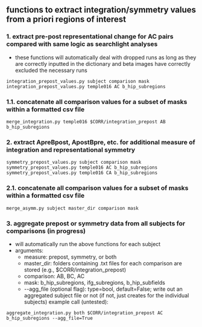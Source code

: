 ## functions to extract integration/symmetry values from a priori regions of interest

### 1. extract pre-post representational change for AC pairs compared with same logic as searchlight analyses
* these functions will automatically deal with dropped runs as long as they are correctly inputted in the dictionary and beta images have correctly excluded the necessary runs
```
integration_prepost_values.py subject comparison mask
integration_prepost_values.py temple016 AC b_hip_subregions
```
### 1.1. concatenate all comparison values for a subset of masks within a formatted csv file
```
merge_integration.py temple016 $CORR/integration_prepost AB b_hip_subregions
```

### 2. extract ApreBpost, ApostBpre, etc. for additional measure of integration and representational symmetry
```
symmetry_prepost_values.py subject comparison mask
symmetry_prepost_values.py temple016 AC b_hip_subregions
symmetry_prepost_values.py temple016 CA b_hip_subregions
```
### 2.1. concatenate all comparison values for a subset of masks within a formatted csv file
```
merge_asymm.py subject master_dir comparison mask
```

### 3. aggregate prepost or symmetry data from all subjects for comparisons (in progress)
* will automatically run the above functions for each subject
* arguments:
  * measure: prepost, symmetry, or both
  * master_dir: folders containing .txt files for each comparison are stored (e.g., $CORR/integration_prepost)
  * comparison: AB, BC, AC
  * mask:  b_hip_subregions, ifg_subregions, b_hip_subfields
  * --agg_file (optional flag): type=bool, default=False; write out an aggregated subject file or not (if not, just creates for the individual subjects)
example call (untested):
```
aggregate_integration.py both $CORR/integration_prepost AC b_hip_subregions --agg_file=True
```
